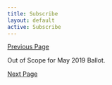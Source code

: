 ```yaml
---
title: Subscribe
layout: default
active: Subscribe
---
```


[Previous Page](Request_(Solicited_Communication).html)

Out of Scope for May 2019 Ballot.

[Next Page](Bulk_Data.html)